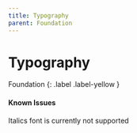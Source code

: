 ```yaml
---
title: Typography
parent: Foundation
---
```


# Typography
Foundation
{: .label .label-yellow }

#### Known Issues
Italics font is currently not supported
